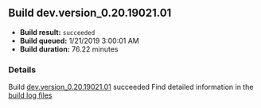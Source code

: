 ## Build dev.version_0.20.19021.01
- **Build result:** `succeeded`
- **Build queued:** 1/21/2019 3:00:01 AM
- **Build duration:** 76.22 minutes
### Details
Build [dev.version_0.20.19021.01](https://winappstudio.visualstudio.com/web/build.aspx?pcguid=a4ef43be-68ce-4195-a619-079b4d9834c2&builduri=vstfs%3a%2f%2f%2fBuild%2fBuild%2f26922) succeeded
Find detailed information in the [build log files](https://uwpctdiags.blob.core.windows.net/buildlogs/dev.version_0.20.19021.01_logs.zip)

